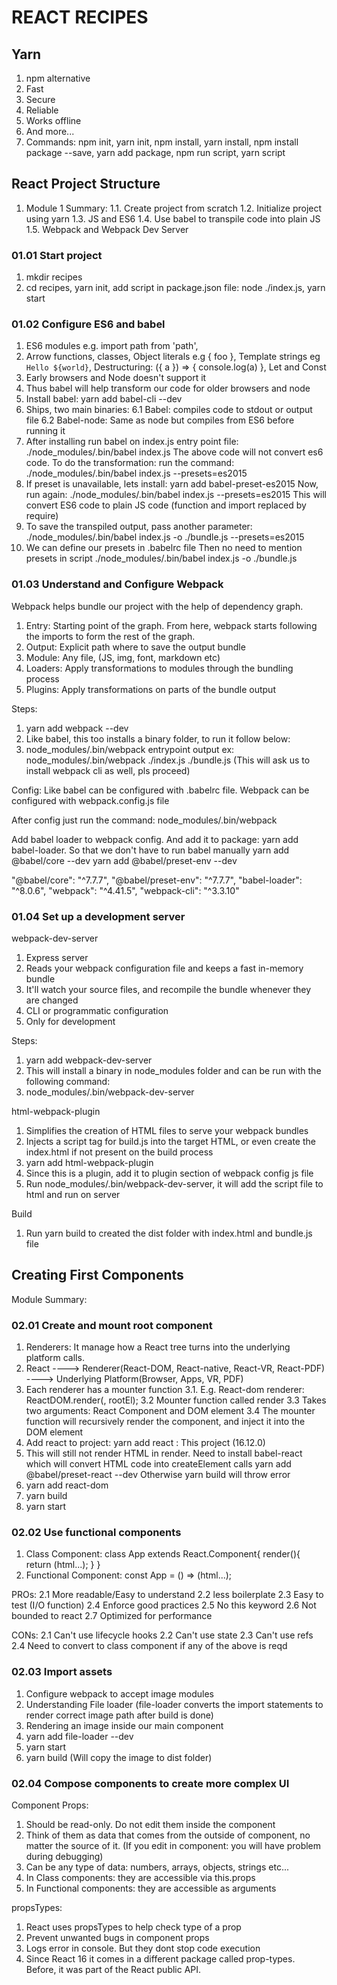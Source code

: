 # REACT RECIPES

## Yarn
1. npm alternative
2. Fast
3. Secure
4. Reliable
5. Works offline
6. And more...
7. Commands: npm init, yarn init, npm install, yarn install, npm install package --save, yarn add package, npm run script, yarn script

## React Project Structure
1. Module 1 Summary:
1.1. Create project from scratch
1.2. Initialize project using yarn
1.3. JS and ES6
1.4. Use babel to transpile code into plain JS
1.5. Webpack and Webpack Dev Server

### 01.01 Start project
1. mkdir recipes
2. cd recipes, yarn init, add script in package.json file: node ./index.js, yarn start

### 01.02 Configure ES6 and babel
1. ES6 modules e.g. import path from 'path', 
2. Arrow functions, classes, Object literals e.g { foo }, Template strings eg `Hello ${world}`, Destructuring: ({ a }) => { console.log(a) }, Let and Const
3. Early browsers and Node doesn't support it
4. Thus babel will help transform our code for older browsers and node
5. Install babel: yarn add babel-cli --dev
6. Ships, two main binaries:
6.1 Babel: compiles code to stdout or output file
6.2 Babel-node: Same as node but compiles from ES6 before running it
7. After installing run babel on index.js entry point file: ./node_modules/.bin/babel index.js
The above code will not convert es6 code.
To do the transformation: run the command: ./node_modules/.bin/babel index.js --presets=es2015
8. If preset is unavailable, lets install: yarn add babel-preset-es2015
Now, run again: ./node_modules/.bin/babel index.js --presets=es2015
This will convert ES6 code to plain JS code (function and import replaced by require)
9. To save the transpiled output, pass another parameter:
./node_modules/.bin/babel index.js -o ./bundle.js --presets=es2015
10. We can define our presets in .babelrc file
Then no need to mention presets in script
./node_modules/.bin/babel index.js -o ./bundle.js

### 01.03 Understand and Configure Webpack
Webpack helps bundle our project with the help of dependency graph.
1. Entry: Starting point of the graph. From here, webpack starts following the imports to form the rest of the graph.
2. Output: Explicit path where to save the output bundle
3. Module: Any file, (JS, img, font, markdown etc)
4. Loaders: Apply transformations to modules through the bundling process
5. Plugins: Apply transformations on parts of the bundle output

Steps:
1. yarn add webpack --dev
2. Like babel, this too installs a binary folder, to run it follow below:
3. node_modules/.bin/webpack entrypoint output ex: node_modules/.bin/webpack ./index.js ./bundle.js
(This will ask us to install webpack cli as well, pls proceed)

Config:
Like babel can be configured with .babelrc file. Webpack can be configured with webpack.config.js file

After config just run the command: node_modules/.bin/webpack

Add babel loader to webpack config. And add it to package: yarn add babel-loader. So that we don't have to run babel manually
yarn add @babel/core --dev
yarn add @babel/preset-env --dev

"@babel/core": "^7.7.7",
"@babel/preset-env": "^7.7.7",
"babel-loader": "^8.0.6",
"webpack": "^4.41.5",
"webpack-cli": "^3.3.10"

### 01.04 Set up a development server
webpack-dev-server
1. Express server
2. Reads your webpack configuration file and keeps a fast in-memory bundle
3. It'll watch your source files, and recompile the bundle whenever they are changed
4. CLI or programmatic configuration
5. Only for development

Steps:
1. yarn add webpack-dev-server
2. This will install a binary in node_modules folder and can be run with the following command:
3. node_modules/.bin/webpack-dev-server

html-webpack-plugin
1. Simplifies the creation of HTML files to serve your webpack bundles
2. Injects a script tag for build.js into the target HTML, or even create the index.html if not present on the build process
3. yarn add html-webpack-plugin
4. Since this is a plugin, add it to plugin section of webpack config js file
6. Run node_modules/.bin/webpack-dev-server, it will add the script file to html and run on server

Build
1. Run yarn build to created the dist folder with index.html and bundle.js file

## Creating First Components
Module Summary:

### 02.01 Create and mount root component
1. Renderers: It manage how a React tree turns into the underlying platform calls.
2. React ----> Renderer(React-DOM, React-native, React-VR, React-PDF) ----> Underlying Platform(Browser, Apps, VR, PDF)
3. Each renderer has a mounter function
3.1. E.g. React-dom renderer: ReactDOM.render(<App />, rootEl);
3.2 Mounter function called render
3.3 Takes two arguments: React Component and DOM element
3.4 The mounter function will recursively render the component, and inject it into the DOM element
4. Add react to project: yarn add react : This project (16.12.0)
5. This will still not render HTML in render. Need to install babel-react which will convert HTML code into createElement calls
yarn add @babel/preset-react --dev
Otherwise yarn build will throw error
6. yarn add react-dom
7. yarn build
8. yarn start

### 02.02 Use functional components
1. Class Component: class App extends React.Component{ render(){ return (html...); } }
2. Functional Component: const App = () => (html...);

PROs:
2.1 More readable/Easy to understand
2.2 less boilerplate
2.3 Easy to test (I/O function)
2.4 Enforce good practices
2.5 No this keyword
2.6 Not bounded to react
2.7 Optimized for performance

CONs:
2.1 Can't use lifecycle hooks
2.2 Can't use state
2.3 Can't use refs
2.4 Need to convert to class component if any of the above is reqd

### 02.03 Import assets
1. Configure webpack to accept image modules
2. Understanding File loader (file-loader converts the import statements to render correct image path after build is done)
3. Rendering an image inside our main component
4. yarn add file-loader --dev
5. yarn start
6. yarn build (Will copy the image to dist folder)

### 02.04 Compose components to create more complex UI
Component Props:
1. Should be read-only. Do not edit them inside the component
2. Think of them as data that comes from the outside of component, no matter the source of it. (If you edit in component: you will have problem during debugging)
3. Can be any type of data: numbers, arrays, objects, strings etc...
4. In Class components: they are accessible via this.props
5. In Functional components: they are accessible as arguments

propsTypes:
1. React uses propsTypes to help check type of a prop
2. Prevent unwanted bugs in component props
3. Logs error in console. But they dont stop code execution
4. Since React 16 it comes in a different package called prop-types. Before, it was part of the React public API.